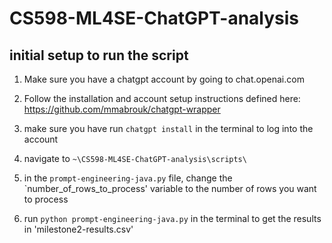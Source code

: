 # CS598-ML4SE-ChatGPT-analysis

## initial setup to run the script
1. Make sure you have a chatgpt account by going to chat.openai.com

2. Follow the installation and account setup instructions defined here:
https://github.com/mmabrouk/chatgpt-wrapper

3. make sure you have run `chatgpt install` in the terminal to log into the account

4. navigate to `~\CS598-ML4SE-ChatGPT-analysis\scripts\`

5. in the `prompt-engineering-java.py` file, change the `number_of_rows_to_process' variable to the number of rows you want to process

6. run `python prompt-engineering-java.py` in the terminal to get the results in 'milestone2-results.csv'


